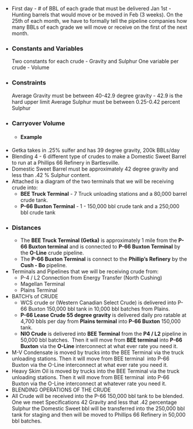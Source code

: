 - First day - # of BBL of each grade that must be delivered
  Jan 1st - Hunting barrels that would move or be moved in Feb (3 weeks).
  On the 25th of each month, we have to formally tell the pipeline companies how many BBLs of each grade we will move or receive on the first of the next month.
- ### Constants and Variables
  Two constants for each crude - Gravity and Sulphur
  One variable per crude - Volume
- ### Constraints
  Average Gravity must be between 40-42.9 degree gravity - 42.9 is the hard upper limit
  Average Sulphur must be between 0.25-0.42 percent Sulphur
- ### Carryover Volume
	- #### Example
- Getka takes in .25% sulfer and has 39 degree gravity, 200k BBLs/day
- Blending 4 - 6 different type of crudes to make a Domestic Sweet Barrel to run at a Phillips 66 Refinery in Bartlesville.
- Domestic Sweet Barrel must be approximately 42 degree gravity and less than .42 % Sulphur content.
- Attached is a diagram of the two terminals that we will be receiving crude into:
	- **BEE Truck Terminal** - 7 Truck unloading stations and a 80,000 barrel crude tank.
	- **P-66 Buxton Terminal** - 1 - 150,000 bbl crude tank and a 250,000 bbl crude tank
- ### Distances
	- The **BEE Truck Terminal (Getka)** is approximately 1 mile from the **P-66 Buxton terminal** and is connected to **P-66 Buxton Terminal** by the **O-Line** crude pipeline.
	- The **P-66 Buxton Terminal** is connect to the **Phillip’s Refinery** by the **Cush - Bo** pipeline.
- Terminals and Pipelines that we will be receiving crude from:
	- P-4 / L2 Connection from Energy Transfer (North Cushing)
	- Magellan Terminal
	- Plains Terminal
- BATCH’s of CRUDE
	- WCS crude or (Western Canadian Select Crude) is delivered into P-66 Buxton 150,000 bbl tank in 10,000 bbl batches from Plains.
	- **P-66 Lease Crude 55 degree gravity** is delivered daily pro ratable at 4,700 bbls per day from **Plains terminal** into **P-66 Buxton** 150,000 tank.
	- **NIO Crude** is delivered into **BEE Terminal** from the **P4 / L2** pipeline in 50,000 bbl batches.  Then it will move from **BEE terminal** into **P-66 Buxton** via the **O-Line** interconnect at what ever rate you need it.
- M-V Condensate is moved by trucks into the BEE Terminal via the truck unloading stations. Then it will move from BEE terminal 	into P-66 Buxton via the O-Line interconnect at what ever rate you need it.
- Heavy Skim Oil is moved by trucks into the BEE Terminal via the truck unloading stations. Then it will move from BEE terminal 	into P-66 Buxton via the O-Line interconnect at whatever rate you need it.
- BLENDING OPERATIONS OF THE CRUDE
- All Crude will be received into the P-66 150,000 bbl tank to be blended. 
  One we meet Specifications 42 Gravity and less that .42 percentage 
  Sulphur the Domestic Sweet bbl will be transferred into the 250,000 bbl 
  tank for staging and then will be moved to 	Phillips 66 Refinery in 50,000 bbl batches.